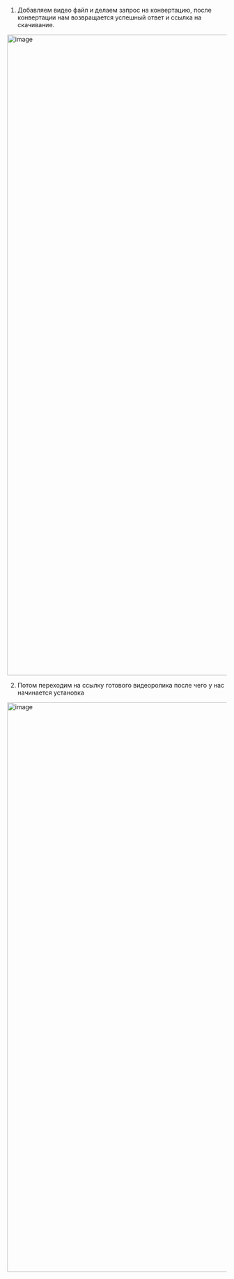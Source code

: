 1. Добавляем видео файл и делаем запрос на конвертацию, после конвертации нам возвращается успешный ответ и ссылка на скачивание.
<img width="1470" alt="image" src="https://github.com/user-attachments/assets/2a986323-ac06-40d7-8aef-a207bf304aae" />

2. Потом переходим на ссылку готового видеоролика после чего у нас начинается установка
<img width="1307" alt="image" src="https://github.com/user-attachments/assets/9f754984-3a68-4dff-bca7-ac74c7535d56" />

